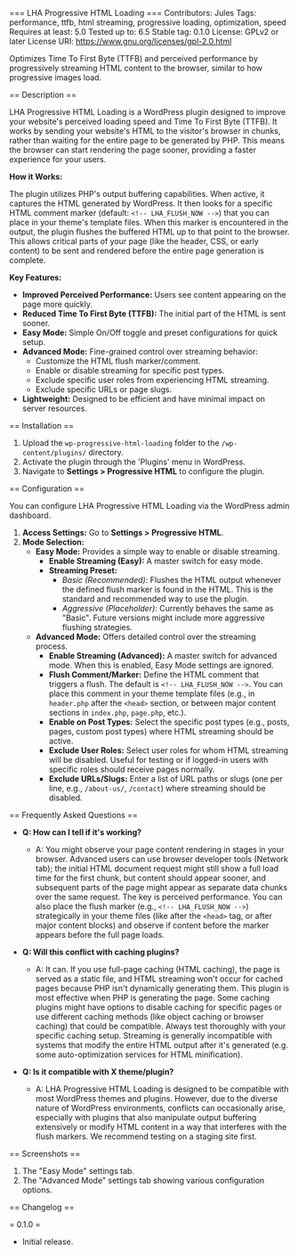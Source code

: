 === LHA Progressive HTML Loading ===
Contributors: Jules
Tags: performance, ttfb, html streaming, progressive loading, optimization, speed
Requires at least: 5.0
Tested up to: 6.5
Stable tag: 0.1.0
License: GPLv2 or later
License URI: https://www.gnu.org/licenses/gpl-2.0.html

Optimizes Time To First Byte (TTFB) and perceived performance by progressively streaming HTML content to the browser, similar to how progressive images load.

== Description ==

LHA Progressive HTML Loading is a WordPress plugin designed to improve your website's perceived loading speed and Time To First Byte (TTFB). It works by sending your website's HTML to the visitor's browser in chunks, rather than waiting for the entire page to be generated by PHP. This means the browser can start rendering the page sooner, providing a faster experience for your users.

**How it Works:**

The plugin utilizes PHP's output buffering capabilities. When active, it captures the HTML generated by WordPress. It then looks for a specific HTML comment marker (default: `<!-- LHA_FLUSH_NOW -->`) that you can place in your theme's template files. When this marker is encountered in the output, the plugin flushes the buffered HTML up to that point to the browser. This allows critical parts of your page (like the header, CSS, or early content) to be sent and rendered before the entire page generation is complete.

**Key Features:**

*   **Improved Perceived Performance:** Users see content appearing on the page more quickly.
*   **Reduced Time To First Byte (TTFB):** The initial part of the HTML is sent sooner.
*   **Easy Mode:** Simple On/Off toggle and preset configurations for quick setup.
*   **Advanced Mode:** Fine-grained control over streaming behavior:
    *   Customize the HTML flush marker/comment.
    *   Enable or disable streaming for specific post types.
    *   Exclude specific user roles from experiencing HTML streaming.
    *   Exclude specific URLs or page slugs.
*   **Lightweight:** Designed to be efficient and have minimal impact on server resources.

== Installation ==

1.  Upload the `wp-progressive-html-loading` folder to the `/wp-content/plugins/` directory.
2.  Activate the plugin through the 'Plugins' menu in WordPress.
3.  Navigate to **Settings > Progressive HTML** to configure the plugin.

== Configuration ==

You can configure LHA Progressive HTML Loading via the WordPress admin dashboard.

1.  **Access Settings:** Go to **Settings > Progressive HTML**.
2.  **Mode Selection:**
    *   **Easy Mode:** Provides a simple way to enable or disable streaming.
        *   **Enable Streaming (Easy):** A master switch for easy mode.
        *   **Streaming Preset:**
            *   *Basic (Recommended):* Flushes the HTML output whenever the defined flush marker is found in the HTML. This is the standard and recommended way to use the plugin.
            *   *Aggressive (Placeholder):* Currently behaves the same as "Basic". Future versions might include more aggressive flushing strategies.
    *   **Advanced Mode:** Offers detailed control over the streaming process.
        *   **Enable Streaming (Advanced):** A master switch for advanced mode. When this is enabled, Easy Mode settings are ignored.
        *   **Flush Comment/Marker:** Define the HTML comment that triggers a flush. The default is `<!-- LHA_FLUSH_NOW -->`. You can place this comment in your theme template files (e.g., in `header.php` after the `<head>` section, or between major content sections in `index.php`, `page.php`, etc.).
        *   **Enable on Post Types:** Select the specific post types (e.g., posts, pages, custom post types) where HTML streaming should be active.
        *   **Exclude User Roles:** Select user roles for whom HTML streaming will be disabled. Useful for testing or if logged-in users with specific roles should receive pages normally.
        *   **Exclude URLs/Slugs:** Enter a list of URL paths or slugs (one per line, e.g., `/about-us/`, `/contact`) where streaming should be disabled.

== Frequently Asked Questions ==

*   **Q: How can I tell if it's working?**
    *   A: You might observe your page content rendering in stages in your browser. Advanced users can use browser developer tools (Network tab); the initial HTML document request might still show a full load time for the first chunk, but content should appear sooner, and subsequent parts of the page might appear as separate data chunks over the same request. The key is perceived performance. You can also place the flush marker (e.g., `<!-- LHA_FLUSH_NOW -->`) strategically in your theme files (like after the `<head>` tag, or after major content blocks) and observe if content before the marker appears before the full page loads.

*   **Q: Will this conflict with caching plugins?**
    *   A: It can. If you use full-page caching (HTML caching), the page is served as a static file, and HTML streaming won't occur for cached pages because PHP isn't dynamically generating them. This plugin is most effective when PHP is generating the page. Some caching plugins might have options to disable caching for specific pages or use different caching methods (like object caching or browser caching) that could be compatible. Always test thoroughly with your specific caching setup. Streaming is generally incompatible with systems that modify the entire HTML output after it's generated (e.g. some auto-optimization services for HTML minification).

*   **Q: Is it compatible with X theme/plugin?**
    *   A: LHA Progressive HTML Loading is designed to be compatible with most WordPress themes and plugins. However, due to the diverse nature of WordPress environments, conflicts can occasionally arise, especially with plugins that also manipulate output buffering extensively or modify HTML content in a way that interferes with the flush markers. We recommend testing on a staging site first.

== Screenshots ==

1.  The "Easy Mode" settings tab.
2.  The "Advanced Mode" settings tab showing various configuration options.

== Changelog ==

= 0.1.0 =
* Initial release.
